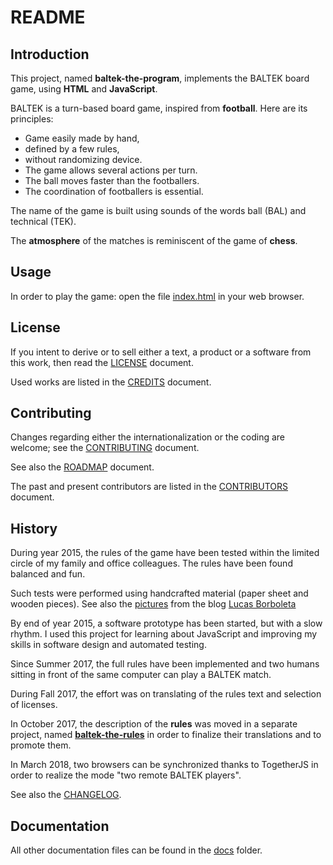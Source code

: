 
# README

## Introduction

This project, named **baltek-the-program**,  implements the BALTEK board game, using **HTML** and **JavaScript**.

BALTEK is a turn-based board game, inspired from **football**. Here are its principles:

- Game easily made by hand,
- defined by a few rules,
- without randomizing device.
- The game allows several actions per turn.
- The ball moves faster than the footballers.
- The coordination of footballers is essential.

The name of the game is built using sounds of the words ball (BAL) and technical (TEK).

The **atmosphere** of the matches is reminiscent of the game of **chess**.

## Usage

In order to play the game: open the file [index.html](./index.html) in your web browser.

## License

If you intent to derive or to sell either a text, a product or a software from this work, then read the [LICENSE](./docs/LICENSE.md) document.

Used works are listed in the [CREDITS](./docs/CREDITS.md) document.

## Contributing

Changes regarding either the internationalization or the coding are welcome; see the  [CONTRIBUTING](./docs/CONTRIBUTING.md) document.

See also the [ROADMAP](./docs/ROADMAP.md) document.

The past and present contributors are listed in the [CONTRIBUTORS](./docs/CONTRIBUTORS.md) document.

## History

During year 2015, the rules of the game have been tested within the limited circle of my family and office colleagues. The rules have been found balanced and fun.

Such tests were performed using handcrafted material (paper sheet and wooden pieces). See also the [pictures](http://lucas.borboleta.blog.free.fr/public/Baltek/2016-01--Baltek-Prototype-2/Diaporama.htm) from the blog [Lucas Borboleta](http://lucas.borboleta.blog.free.fr)

By end of year 2015, a software prototype has been started, but with a slow rhythm. I used this project for learning about JavaScript and improving my skills in software design and automated testing. 

Since Summer 2017, the full rules have been implemented and two humans sitting in front of the same computer can play a BALTEK match.

During Fall 2017, the effort was on translating of the rules text and selection of licenses.

In October 2017, the description of the **rules** was moved in a separate project, named  **[baltek-the-rules](https://github.com/LucasBorboleta/baltek-the-rules)** in order to finalize their translations and to promote them.

In March 2018, two browsers can be synchronized thanks to TogetherJS in order to realize the mode "two remote BALTEK players".

See also the [CHANGELOG](./docs/CHANGELOG.md).

## Documentation

All other documentation files can be found in the [docs](./docs) folder.